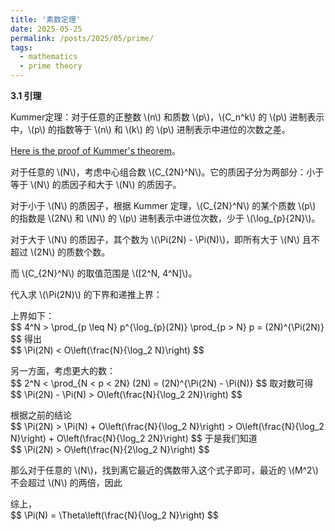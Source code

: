 ```yaml
---
title: '素数定理'
date: 2025-05-25
permalink: /posts/2025/05/prime/
tags:
  - mathematics
  - prime theory
---
```


<p><b>3.1 引理</b></p>

<p>
Kummer定理：对于任意的正整数 \(n\) 和质数 \(p\)，\(C_n^k\) 的 \(p\) 进制表示中，\(p\) 的指数等于 \(n\) 和 \(k\) 的 \(p\) 进制表示中进位的次数之差。
</p>
<a href="https://zhuanlan.zhihu.com/p/550993534">Here is the proof of Kummer's theorem</a>。
<p>
对于任意的 \(N\)，考虑中心组合数 \(C_{2N}^N\)。它的质因子分为两部分：小于等于 \(N\) 的质因子和大于 \(N\) 的质因子。
</p>

<p>
对于小于 \(N\) 的质因子，根据 Kummer 定理，\(C_{2N}^N\) 的某个质数 \(p\) 的指数是 \(2N\) 和 \(N\) 的 \(p\) 进制表示中进位次数，少于 \(\log_{p}{2N}\)。
</p>

<p>
对于大于 \(N\) 的质因子，其个数为 \(\Pi(2N) - \Pi(N)\)，即所有大于 \(N\) 且不超过 \(2N\) 的质数个数。
</p>

<p>
而 \(C_{2N}^N\) 的取值范围是 \([2^N, 4^N]\)。
</p>

<p>
代入求 \(\Pi(2N)\) 的下界和递推上界：
</p>

<p>
上界如下：<br>
$$
4^N > \prod_{p \leq N} p^{\log_{p}(2N)} \prod_{p > N} p = (2N)^{\Pi(2N)}
$$
得出<br>
$$
\Pi(2N) < O\left(\frac{N}{\log_2 N}\right)
$$
</p>

<p>
另一方面，考虑更大的数：<br>
$$
2^N < \prod_{N < p < 2N} (2N) = (2N)^{\Pi(2N) - \Pi(N)}
$$
取对数可得<br>
$$
\Pi(2N) - \Pi(N) > O\left(\frac{N}{\log_2 2N}\right)
$$
</p>

<p>
根据之前的结论<br>
$$
\Pi(2N) > \Pi(N) + O\left(\frac{N}{\log_2 N}\right) > O\left(\frac{N}{\log_2 N}\right) + O\left(\frac{N}{\log_2 2N}\right)
$$
于是我们知道<br>
$$
\Pi(2N) > O\left(\frac{N}{2\log_2 N}\right)
$$
</p>

<p>
那么对于任意的 \(N\)，找到离它最近的偶数带入这个式子即可，最近的 \(M^2\) 不会超过 \(N\) 的两倍，因此
</p>

<p>
综上，<br>
$$
\Pi(N) = \Theta\left(\frac{N}{\log_2 N}\right)
$$
</p>